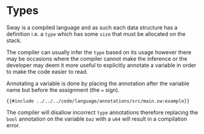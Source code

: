 # Types

Sway is a compiled language and as such each data structure has a definition i.e. a `type` which has some `size` that must be allocated on the stack.

The compiler can usually infer the `type` based on its usage however there may be occasions where the compiler cannot make the inference or the developer may deem it more useful to explicitly annotate a variable in order to make the code easier to read.

Annotating a variable is done by placing the annotation after the variable name but before the assignment (the `=` sign).

```sway
{{#include ../../../code/language/annotations/src/main.sw:example}}
```

The compiler will disallow incorrect `type` annotations therefore replacing the `bool` annotation on the variable `baz` with a `u64` will result in a compilation error.
